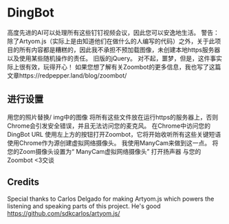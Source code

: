 # DingBot
高度先进的AI可以处理所有这些钉钉视频会议，因此您可以安逸地生活。 警告：除了Artyom.js（实际上是由知道他们在做什么的人编写的代码）之外，关于此项目的所有内容都是糟糕的，因此我不承担不预加载图像，未创建本地https服务器以及使用某些随机操作的责任。 旧版的jQuery。 对不起，噩梦，但是，这件事实际上很有效，玩得开心！ 如果您想了解有关Zoombot的更多信息，我也写了这篇文章https://redpepper.land/blog/zoombot/

## 进行设置
用您的照片替换/ img中的图像
将所有这些文件放在运行https的服务器上，否则Chrome会引发安全错误，并且无法访问您的麦克风。
在Chrome中访问您的DingBot URL
使用左上方的按钮打开Zoombot，它将开始收听所有这些关键短语
使用Chrome作为源创建虚拟网络摄像头。 我使用ManyCam来做到这一点。
将您的Zoom摄像头设置为“ ManyCam虚拟网络摄像头”
打开扬声器
与您的Zoombot <3交谈


## Credits
Special thanks to Carlos Delgado for making Artyom.js which powers the listening and speaking parts of this project. He's good https://github.com/sdkcarlos/artyom.js/
